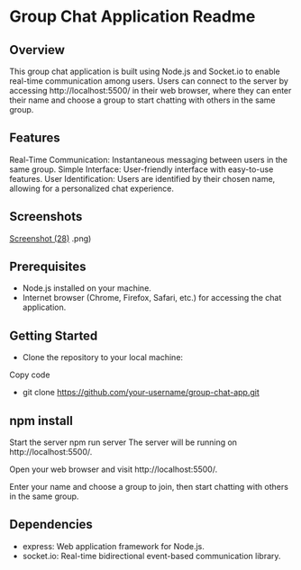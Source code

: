 # Group Chat Application Readme
## Overview
This group chat application is built using Node.js and Socket.io to enable real-time communication among users. Users can connect to the server by accessing http://localhost:5500/ in their web browser, where they can enter their name and choose a group to start chatting with others in the same group.

## Features
Real-Time Communication: Instantaneous messaging between users in the same group.
Simple Interface: User-friendly interface with easy-to-use features.
User Identification: Users are identified by their chosen name, allowing for a personalized chat experience.

## Screenshots
[Screenshot (28)](https://github.com/Atul3007/Real-Time-Chat/assets/112753897/5de2d5fb-442a-4342-9f21-a55257235214)
.png)

## Prerequisites
* Node.js installed on your machine.
* Internet browser (Chrome, Firefox, Safari, etc.) for accessing the chat application.
## Getting Started
* Clone the repository to your local machine:
  
Copy code
* git clone https://github.com/your-username/group-chat-app.git

## npm install
Start the server
npm run server
The server will be running on http://localhost:5500/.

Open your web browser and visit http://localhost:5500/.

Enter your name and choose a group to join, then start chatting with others in the same group.

## Dependencies
* express: Web application framework for Node.js.
* socket.io: Real-time bidirectional event-based communication library.
